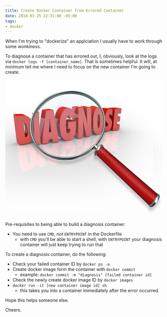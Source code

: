 ```yaml
---
title: Create Docker Container from Errored Container
date: 2018-03-25 22:31:00 -05:00
tags:
- docker
---
```


When I'm trying to "dockerize" an applciation I usually have to work through some wonkiness.

To diagnose a container that has errored out, I, obviously, look at the logs via `docker logs -f [container_name]`.  That is sometimes helpful.  It will, at minimum tell me where I need to focus on the new container I'm going to create.

![diagnose](/images/diagnose.jpg)

Pre-requisites to being able to build a diagnosis container:

* You need to use `CMD`, *not* `ENTRYPOINT` in the Dockerfile
  * with `CMD` you'll be able to start a shell, with `ENTRYPOINT` your diagnosis container will just keep trying to run that

To create a diagnosis container, do the following:

* Check your failed container ID by `docker ps -a`
* Create docker image form the container with `docker commit`
  * example: `docker commit -m "diagnosis" [failed container id]`
* Check the newly create docker image ID by `docker images`
* `docker run -it [new container image id] sh`
  * this takes you into a container immediately after the error occurred.

Hope this helps someone else.

Cheers.
